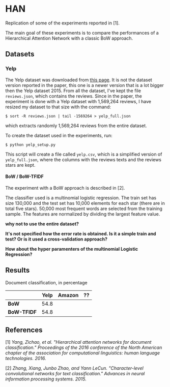# HAN

Replication of some of the experiments reported in [1].

The main goal of these experiments is to compare the performances of a Hierarchical Attention Network with a classic BoW approach.

## Datasets

### Yelp

The Yelp dataset was downloaded from [this page](https://www.yelp.com/dataset/download). It is not the dataset version reported in the paper, this one is a newer version that is a lot bigger then the Yelp dataset 2015. From all the dataset, I've kept the file `reviews.json`, which contains the reviews. Since in the paper, the experiment is done with a Yelp dataset with 1,569,264 reviews, I have resized my dataset to that size with the command:

    $ sort -R reviews.json | tail -1569264 > yelp_full.json

which extracts randomly 1,569,264 reviews from the entire dataset.

To create the dataset used in the experiments, run:

    $ python yelp_setup.py

This script will create a file called `yelp.csv`, which is a simplified version of `yelp_full.json`, where the columns with the reviews texts and the reviews stars are kept.

#### BoW / BoW-TFIDF

The experiment with a BoW approach is described in [2].

The classifier used is a multinomial logistic regression. The train set has size 130,000 and the test set has 10,000 elements for each star (there are in total five stars). 50,000 most frequent words are selected from the training sample. The features are normalized by dividing the largest feature value.

**why not to use the entire dataset?**

**It's not specified how the error rate is obtained. Is it a simple train and test? Or is it used a cross-validation approach?**

**How about the hyper paramenters of the multinomial Logistic Regression?**


## Results

Document classification, in percentage

|               | **Yelp** | **Amazon** | **??** |
|---------------|----------|------------|--------|
| **BoW**       |   54.8   |            |        |
| **BoW-TFIDF** |   54.8   |            |        |


## References

[1] *Yang, Zichao, et al. "Hierarchical attention networks for document classification." Proceedings of the 2016 conference of the North American chapter of the association for computational linguistics: human language technologies. 2016.*

[2] *Zhang, Xiang, Junbo Zhao, and Yann LeCun. "Character-level convolutional networks for text classification." Advances in neural information processing systems. 2015.*

